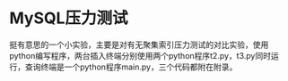 # MySQL压力测试
挺有意思的一个小实验，主要是对有无聚集索引压力测试的对比实验，使用python编写程序，两台插入终端分别使用两个python程序t2.py，t3.py同时运行，查询终端是一个python程序main.py，三个代码都附在附录。
